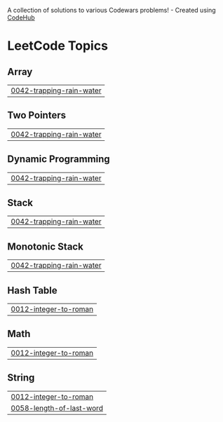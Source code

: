 A collection of solutions to various Codewars problems! - Created using [CodeHub](https://github.com/FebinBellamy/CodeHub)
<!---LeetCode Topics Start-->
# LeetCode Topics
## Array
|  |
| ------- |
| [0042-trapping-rain-water](https://github.com/eshwar-chandra/leetcode/tree/master/0042-trapping-rain-water) |
## Two Pointers
|  |
| ------- |
| [0042-trapping-rain-water](https://github.com/eshwar-chandra/leetcode/tree/master/0042-trapping-rain-water) |
## Dynamic Programming
|  |
| ------- |
| [0042-trapping-rain-water](https://github.com/eshwar-chandra/leetcode/tree/master/0042-trapping-rain-water) |
## Stack
|  |
| ------- |
| [0042-trapping-rain-water](https://github.com/eshwar-chandra/leetcode/tree/master/0042-trapping-rain-water) |
## Monotonic Stack
|  |
| ------- |
| [0042-trapping-rain-water](https://github.com/eshwar-chandra/leetcode/tree/master/0042-trapping-rain-water) |
## Hash Table
|  |
| ------- |
| [0012-integer-to-roman](https://github.com/eshwar-chandra/leetcode/tree/master/0012-integer-to-roman) |
## Math
|  |
| ------- |
| [0012-integer-to-roman](https://github.com/eshwar-chandra/leetcode/tree/master/0012-integer-to-roman) |
## String
|  |
| ------- |
| [0012-integer-to-roman](https://github.com/eshwar-chandra/leetcode/tree/master/0012-integer-to-roman) |
| [0058-length-of-last-word](https://github.com/eshwar-chandra/leetcode/tree/master/0058-length-of-last-word) |
<!---LeetCode Topics End-->